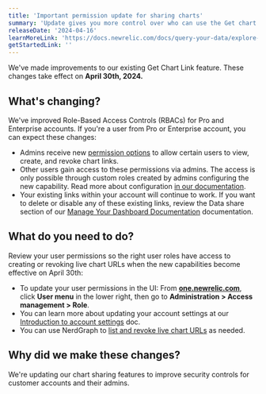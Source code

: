 ```yaml
---
title: 'Important permission update for sharing charts'
summary: 'Update gives you more control over who can use the Get chart link feature'
releaseDate: '2024-04-16'
learnMoreLink: 'https://docs.newrelic.com/docs/query-your-data/explore-query-data/dashboards/manage-your-dashboard/#data-share'
getStartedLink: ''
---
```


We've made improvements to our existing Get Chart Link feature. These changes take effect on **April 30th, 2024.**

## What's changing?

We've improved Role-Based Access Controls (RBACs) for Pro and Enterprise accounts. If you're a user from Pro or Enterprise account, you can expect these changes:

- Admins receive new [permission options](https://docs.newrelic.com/docs/accounts/accounts-billing/new-relic-one-user-management/user-permissions/#dashboards) to allow certain users to view, create, and revoke chart links.
- Other users gain access to these permissions via admins. The access is only possible through custom roles created by admins configuring the new capability. Read more about configuration [in our documentation](https://docs.newrelic.com/docs/query-your-data/explore-query-data/dashboards/manage-your-dashboard/#data-share). 
- Your existing links within your account will continue to work. If you want to delete or disable any of these existing links, review the Data share section of our [Manage Your Dashboard Documentation](https://docs.newrelic.com/docs/query-your-data/explore-query-data/dashboards/manage-your-dashboard/#data-share) documentation.

## What do you need to do?

Review your user permissions so the right user roles have access to creating or revoking live chart URLs when the new capabilities become effective on April 30th: 

- To update your user permissions in the UI: From **[one.newrelic.com](https://one.newrelic.com)**, click **User menu** in the lower right, then go to **Administration > Access management > Role**. 
- You can learn more about updating your account settings at our [Introduction to account settings](https://docs.newrelic.com/docs/accounts/accounts-billing/general-account-settings/intro-account-settings/) doc.
- You can use NerdGraph to [list and revoke live chart URLs](https://docs.newrelic.com/docs/apis/nerdgraph/examples/manage-live-chart-urls-via-api/) as needed. 

## Why did we make these changes?

We're updating our chart sharing features to improve security controls for customer accounts and their admins. 
